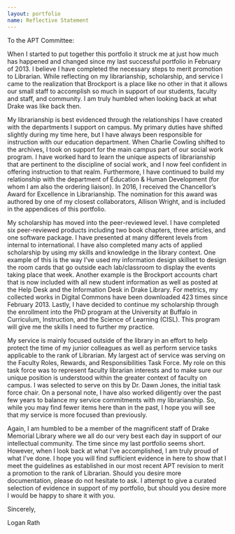 ```yaml
---
layout: portfolio
name: Reflective Statement
---
```

To the APT Committee:

When I started to put together this portfolio it struck me at just how much has happened and changed since my last successful portfolio in February of 2013. I believe I have completed the necessary steps to merit promotion to Librarian. While reflecting on my librarianship, scholarship, and service I came to the realization that Brockport is a place like no other in that it allows our small staff to accomplish so much in support of our students, faculty and staff, and community. I am truly humbled when looking back at what Drake was like back then.

My librarianship is best evidenced through the relationships I have created with the departments I support on campus. My primary duties have shifted slightly during my time here, but I have always been responsible for instruction with our education department. When Charlie Cowling shifted to the archives, I took on support for the main campus part of our social work program. I have worked hard to learn the unique aspects of librarianship that are pertinent to the discipline of social work, and I now feel confident in offering instruction to that realm. Furthermore, I have continued to build my relationship with the department of Education & Human Development (for whom I am also the ordering liaison). In 2016, I received the Chancellor’s Award for Excellence in Librarianship. The nomination for this award was authored by one of my closest collaborators, Allison Wright, and is included in the appendices of this portfolio.

My scholarship has moved into the peer-reviewed level. I have completed six peer-reviewed products including two book chapters, three articles, and one software package. I have presented at many different levels from internal to international. I have also completed many acts of applied scholarship by using my skills and knowledge in the library context. One example of this is the way I’ve used my information design skillset to design the room cards that go outside each lab/classroom to display the events taking place that week. Another example is the Brockport accounts chart that is now included with all new student information as well as posted at the Help Desk and the Information Desk in Drake Library. For metrics, my collected works in Digital Commons have been downloaded 423 times since February 2013. Lastly, I have decided to continue my scholarship through the enrollment into the PhD program at the University at Buffalo in Curriculum, Instruction, and the Science of Learning (CISL). This program will give me the skills I need to further my practice.

My service is mainly focused outside of the library in an effort to help protect the time of my junior colleagues as well as perform service tasks applicable to the rank of Librarian. My largest act of service was serving on the Faculty Roles, Rewards, and Responsibilities Task Force. My role on this task force was to represent faculty librarian interests and to make sure our unique position is understood within the greater context of faculty on campus. I was selected to serve on this by Dr. Dawn Jones, the initial task force chair. On a personal note, I have also worked diligently over the past few years to balance my service commitments with my librarianship. So, while you may find fewer items here than in the past, I hope you will see that my service is more focused than previously.

Again, I am humbled to be a member of the magnificent staff of Drake Memorial Library where we all do our very best each day in support of our intellectual community. The time since my last portfolio seems short. However, when I look back at what I’ve accomplished, I am truly proud of what I’ve done. I hope you will find sufficient evidence in here to show that I meet the guidelines as established in our most recent APT revision to merit a promotion to the rank of Librarian. Should you desire more documentation, please do not hesitate to ask. I attempt to give a curated selection of evidence in support of my portfolio, but should you desire more I would be happy to share it with you.

Sincerely,

Logan Rath
